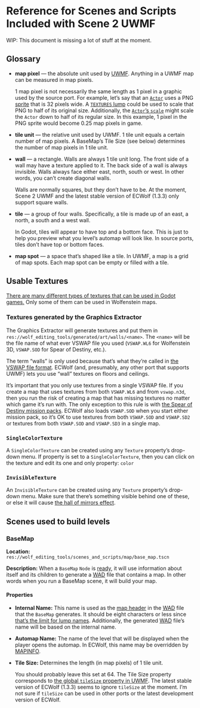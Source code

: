 # Reference for Scenes and Scripts Included with Scene 2 UWMF

WIP: This document is missing a lot of stuff at the moment.

## Glossary

- **map pixel** — the absolute unit used by [UWMF]. Anything in a UWMF map can
be measured in map pixels.

	1 map pixel is not necessarily the same length as 1 pixel in a graphic
	used by the source port. For example, let’s say that an [`Actor`] uses
	a PNG [sprite][Actor states usage] that is 32 pixels wide. A [`TEXTURES` lump]
	could be used to scale that PNG to half of its original size.
	Additionally, the [`Actor`’s `scale`][Actor properties rendering] might
	scale the `Actor` down to half of its regular size. In this example, 1
	pixel in the PNG sprite would become 0.25 map pixels in game.

- **tile unit** — the relative unit used by UWMF. 1 tile unit equals a certain
number of map pixels. A BaseMap’s Tile Size (see below) determines the number of
map pixels in 1 tile unit.

- **wall** — a rectangle. Walls are always 1 tile unit long. The front side of a
wall may have a texture applied to it. The back side of a wall is always
invisible. Walls always face either east, north, south or west. In other words,
you can’t create diagonal walls.

	Walls are normally squares, but they don’t have to be. At the moment,
	Scene 2 UWMF and the latest stable version of ECWolf (1.3.3) only
	support square walls.

- **tile** — a group of four walls. Specifically, a tile is made up of an east,
a north, a south and a west wall.

	In Godot, tiles will appear to have top and a bottom face. This is just
	to help you preview what you level’s automap will look like. In source
	ports, tiles don’t have top or bottom faces.

- **map spot** — a space that’s shaped like a tile. In UWMF, a map is a grid of
map spots. Each map spot can be empty or filled with a tile.

## Usable Textures

[There are many different types of textures that can be used in Godot
games.](https://docs.godotengine.org/en/3.4/classes/class_texture.html)
Only some of them can be used in Wolfenstein maps.

### Textures generated by the Graphics Extractor

The Graphics Extractor will generate textures and put them in
`res://wolf_editing_tools/generated/art/walls/<name>`. The `<name>` will be the
file name of what ever VSWAP file you used (`VSWAP.WL6` for Wolfenstein 3D,
`VSWAP.SOD` for Spear of Destiny, etc.).

The term “walls” is only used because that’s what they’re called in [the VSWAP
file format](https://vpoupet.github.io/wolfenstein/docs/files#vswapwl6). ECWolf
(and, presumably, any other port that supports UWMF) lets you use “wall”
textures on floors and ceilings.

It’s important that you only use textures from a single VSWAP file. If you
create a map that uses textures from both `VSWAP.WL6` and from `vswap.n3d`, then
you run the risk of creating a map that has missing textures no matter which
game it’s run with. The only exception to this rule is with [the Spear of
Destiny mission packs](https://wolfenstein.fandom.com/wiki/Spear_of_Destiny_mission_packs).
ECWolf also loads `VSWAP.SOD` when you start either mission pack, so it’s OK to
use textures from both `VSWAP.SOD` and `VSWAP.SD2` or textures from both
`VSWAP.SOD` and `VSWAP.SD3` in a single map.

### `SingleColorTexture`

A `SingleColorTexture` can be created using any `Texture` property’s drop-down
menu. If property is set to a `SingleColorTexture`, then you can click on the
texture and edit its one and only property: `color`

### `InvisibleTexture`

An `InvisibleTexture` can be created using any `Texture` property’s drop-down
menu. Make sure that there’s something visible behind one of these, or else it
will cause
[the hall of mirrors effect](https://doomwiki.org/wiki/Hall_of_mirrors).

## Scenes used to build levels

### BaseMap

**Location:** `res://wolf_editing_tools/scenes_and_scripts/map/base_map.tscn`

**Description:** When a `BaseMap` `Node` is [ready], it will use information
about itself and its children to generate a [WAD] file that contains a map. In
other words when you run a BaseMap scene, it will build your map.

#### Properties

- **Internal Name:** This name is used as the [map header] in the [WAD] file
that the `BaseMap` generates. It should be eight characters or less since
[that’s the limit for lump names][WAD directory]. Additionally, the generated
[WAD] file’s name will be based on the internal name.
- **Automap Name:** The name of the level that will be displayed when the player
opens the automap. In ECWolf, this name may be overridden by [MAPINFO].
- **Tile Size:** Determines the length (in map pixels) of 1 tile unit.

	You should probably leave this set at 64. The Tile Size property
	corresponds to [the global `tileSize` property in
	UWMF][global properties]. The latest stable version of ECWolf (1.3.3)
	seems to ignore `tileSize` at the moment. I’m not sure if `tileSize` can
	be used in other ports or the latest development version of ECWolf.

[`Actor`]: https://maniacsvault.net/ecwolf/wiki/Classes:Actor
[Actor properties rendering]: https://maniacsvault.net/ecwolf/wiki/Actor_properties#Rendering
[Actor states usage]: https://maniacsvault.net/ecwolf/wiki/Actor_states#Usage
[global properties]: https://maniacsvault.net/ecwolf/wiki/Universal_Wolfenstein_Map_Format#Global_Properties
[map header]: https://zdoom.org/wiki/Universal_Doom_Map_Format#Map_lumps
[MAPINFO]: https://maniacsvault.net/ecwolf/wiki/MAPINFO
[ready]: https://docs.godotengine.org/en/3.4/classes/class_node.html#class-node-constant-notification-ready
[`TEXTURES` lump]: https://maniacsvault.net/ecwolf/wiki/TEXTURES
[UWMF]: https://maniacsvault.net/ecwolf/wiki/Universal_Wolfenstein_Map_Format
[WAD]: https://doomwiki.org/wiki/WAD
[WAD directory]: https://doomwiki.org/wiki/WAD#Directory
